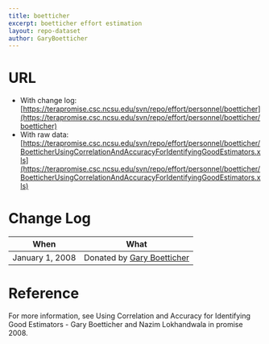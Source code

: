 ```yaml
---
title: boetticher
excerpt: boetticher effort estimation
layout: repo-dataset
author: GaryBoetticher
---
```



# URL

  * With change log: [https://terapromise.csc.ncsu.edu/svn/repo/effort/personnel/boetticher](https://terapromise.csc.ncsu.edu/svn/repo/effort/personnel/boetticher/boetticher)
  * With raw data: [https://terapromise.csc.ncsu.edu/svn/repo/effort/personnel/boetticher/BoetticherUsingCorrelationAndAccuracyForIdentifyingGoodEstimators.xls](https://terapromise.csc.ncsu.edu/svn/repo/effort/personnel/boetticher/BoetticherUsingCorrelationAndAccuracyForIdentifyingGoodEstimators.xls)

# Change Log

When | What
---- | ----
January 1, 2008 | Donated by [Gary Boetticher](/repo/people/data-donors/promise3.html)

# Reference

For more information, see Using Correlation and Accuracy for Identifying Good Estimators - Gary Boetticher and Nazim Lokhandwala in promise 2008.
